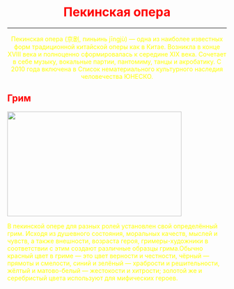 <!DOCTYPE html PUBLIC"-//W3C//DTD HTML 4.01 Transitional//EN">
<html>
  <head>
    <meta http-equiv="Content-Type" content="text/html; charset=UTF-8">
    <title>Пекинская опера</title>
    <style>
    body{
        background-image: url('https://needguide.ru/uploads/Tour_pic/20632.jpg');
  background-repeat: no-repeat;
  background-size: cover;
}
    }
    </style>
  </head>
  <body>
    <h1 align="center" style="color:red">Пекинская опера</h1>
    <hr>
    <p align="center" style="color:yellow" >
       Пекинская опера (京剧, пиньинь jīngjù) — одна из наиболее известных форм традиционной китайской оперы как в Китае. Возникла в конце XVIII века и полноценно сформировалась к середине XIX века. Сочетает в себе музыку, вокальные партии, пантомиму, танцы и акробатику. С 2010 года включена в Список нематериального культурного наследия человечества ЮНЕСКО.
    </p>
    <h2 align="left" style="color:red">
      Грим
    </h2>
    <img width="400px" height="240px" src="http://900igr.net/up/datai/93273/0006-006-.png">
    <p align="left" style="color:yellow">
      В пекинской опере для разных ролей установлен свой определённый грим. Исходя из душевного состояния, моральных качеств, мыслей и чувств, а также внешности, возраста героя, гримеры-художники в соответствии с этим создают различные образцы грима.Обычно красный цвет в гриме — это цвет верности и честности, чёрный — прямоты и смелости, синий и зелёный — храбрости и решительности, жёлтый и матово-белый — жестокости и хитрости; золотой же и серебристый цвета используют для мифических героев.
    </p>
  </body>
</html>
